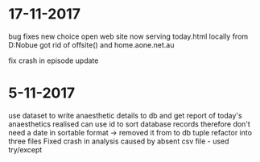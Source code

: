 17-11-2017
=========
bug fixes
new choice open web site
now serving today.html locally from D:Nobue
got rid of offsite() and home.aone.net.au

fix crash in episode update

5-11-2017
=========
use dataset to write anaesthetic details to db and get report of today's anaesthetics
realised can use id to sort database records therefore don't need a date in sortable format -> removed it from to db tuple
refactor into three files
Fixed crash in analysis caused by absent csv file  - used try/except
